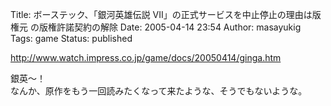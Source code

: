 Title: ボーステック、「銀河英雄伝説 VII」の正式サービスを中止停止の理由は版権元 の版権許諾契約の解除
Date: 2005-04-14 23:54
Author: masayukig
Tags: game
Status: published

<http://www.watch.impress.co.jp/game/docs/20050414/ginga.htm>

銀英〜！  
なんか、原作をもう一回読みたくなって来たような、そうでもないような。
